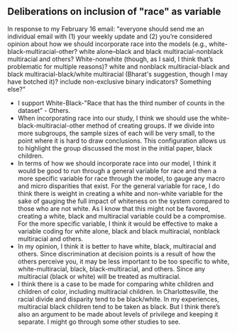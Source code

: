 ## Deliberations on inclusion of "race" as variable
In response to my February 16 email:
"everyone should send me an individual email with (1) your weekly update and (2) you’re considered opinion about how we should incorporate race into the models (e.g., white-black-multiracial-other? white alone–black and black multiracial-nonblack multiracial and others? White-nonwhite (though, as I said, I think that’s problematic for multiple reasons)? white and nonblack multiracial-black and black multiracial-black/white multiracial (Bharat's suggestion, though I may have botched it)? include non-exclusive binary indicators? Something else?"

* I support White-Black-"Race that has the third number of counts in the dataset” - Others. 
* When incorporating race into our study, I think we should use the white-black-multiracial-other method of creating groups. If we divide into more subgroups, the sample sizes of each will be very small, to the point where it is hard to draw conclusions. This configuration allows us to highlight the group discussed the most in the initial paper, black children.
* In terms of how we should incorporate race into our model, I think it would be good to run through a general variable for race and then a more specific variable for race through the model, to gauge any macro and micro disparities that exist. For the general variable for race, I do think there is weight in creating a white and non-white variable for the sake of gauging the full impact of whiteness on the system compared to those who are not white. As I know that this might not be favored, creating a white, black and multiracial variable could be a compromise. For the more specific variable, I think it would be effective to make a variable coding for white alone, black and black multiracial, nonblack multiracial and others. 
* In my opinion, I think it is better to have white, black, multiracial and others. Since discrimination at decision points is a result of how the others perceive you, it may be less important to be too specific to white, white-multiracial, black, black-multiracial, and others. Since any multiracial (black or white) will be treated as multiracial.
* I think there is a case to be made for comparing white children and children of color, including multiracial children. In Charlottesville, the racial divide and disparity tend to be black/white. In my experiences, multiracial black children tend to be taken as black. But I think there’s also an argument to be made about levels of privilege and keeping it separate. I might go through some other studies to see. 
